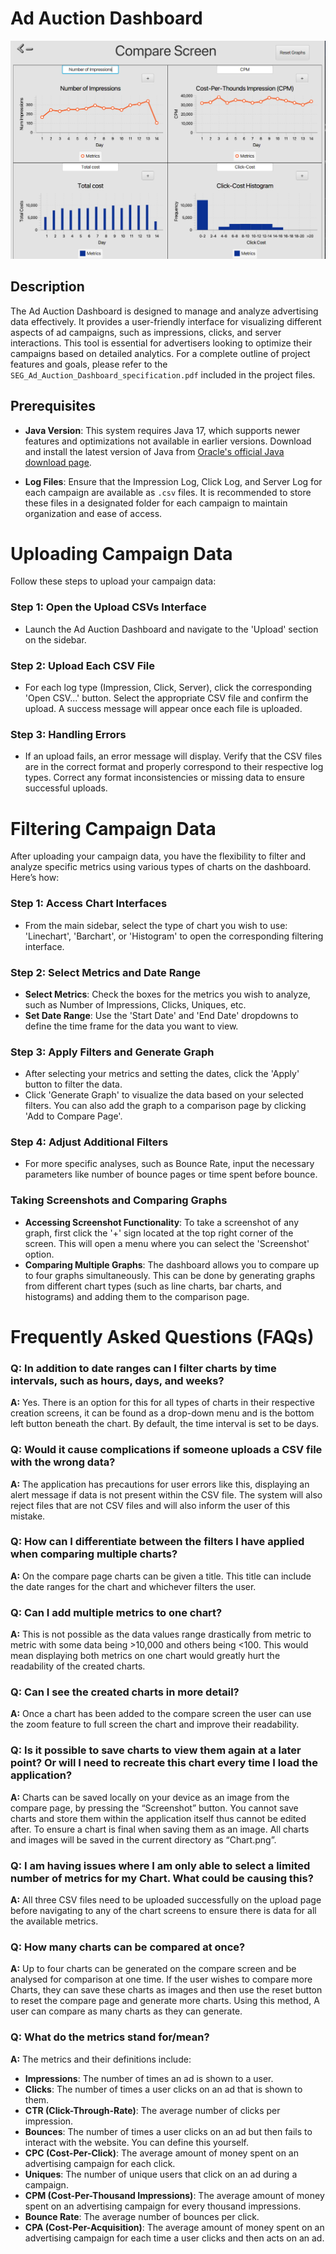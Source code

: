 # Ad Auction Dashboard

![Ad Auction Dashboard Compare Screen](https://github.com/MarwanTamimi/AdDashBoard/raw/main/Screen%20Shot.png)

## Description
The Ad Auction Dashboard is designed to manage and analyze advertising data effectively. It provides a user-friendly interface for visualizing different aspects of ad campaigns, such as impressions, clicks, and server interactions. This tool is essential for advertisers looking to optimize their campaigns based on detailed analytics. For a complete outline of project features and goals, please refer to the `SEG_Ad_Auction_Dashboard_specification.pdf` included in the project files.

## Prerequisites
- **Java Version**: This system requires Java 17, which supports newer features and optimizations not available in earlier versions. Download and install the latest version of Java from [Oracle's official Java download page](https://www.oracle.com/java/technologies/javase/jdk17-archive-downloads.html).

- **Log Files**: Ensure that the Impression Log, Click Log, and Server Log for each campaign are available as `.csv` files. It is recommended to store these files in a designated folder for each campaign to maintain organization and ease of access.

# Uploading Campaign Data

Follow these steps to upload your campaign data:

### Step 1: Open the Upload CSVs Interface
- Launch the Ad Auction Dashboard and navigate to the 'Upload' section on the sidebar.

### Step 2: Upload Each CSV File
- For each log type (Impression, Click, Server), click the corresponding 'Open CSV...' button. Select the appropriate CSV file and confirm the upload. A success message will appear once each file is uploaded.

### Step 3: Handling Errors
- If an upload fails, an error message will display. Verify that the CSV files are in the correct format and properly correspond to their respective log types. Correct any format inconsistencies or missing data to ensure successful uploads.

# Filtering Campaign Data

After uploading your campaign data, you have the flexibility to filter and analyze specific metrics using various types of charts on the dashboard. Here’s how:

### Step 1: Access Chart Interfaces
- From the main sidebar, select the type of chart you wish to use: 'Linechart', 'Barchart', or 'Histogram' to open the corresponding filtering interface.

### Step 2: Select Metrics and Date Range
- **Select Metrics**: Check the boxes for the metrics you wish to analyze, such as Number of Impressions, Clicks, Uniques, etc.
- **Set Date Range**: Use the 'Start Date' and 'End Date' dropdowns to define the time frame for the data you want to view.

### Step 3: Apply Filters and Generate Graph
- After selecting your metrics and setting the dates, click the 'Apply' button to filter the data.
- Click 'Generate Graph' to visualize the data based on your selected filters. You can also add the graph to a comparison page by clicking 'Add to Compare Page'.

### Step 4: Adjust Additional Filters
- For more specific analyses, such as Bounce Rate, input the necessary parameters like number of bounce pages or time spent before bounce.

### Taking Screenshots and Comparing Graphs
- **Accessing Screenshot Functionality**: To take a screenshot of any graph, first click the '+' sign located at the top right corner of the screen. This will open a menu where you can select the 'Screenshot' option.
- **Comparing Multiple Graphs**: The dashboard allows you to compare up to four graphs simultaneously. This can be done by generating graphs from different chart types (such as line charts, bar charts, and histograms) and adding them to the comparison page. 


# Frequently Asked Questions (FAQs)

### Q: In addition to date ranges can I filter charts by time intervals, such as hours, days, and weeks?
**A:** Yes. There is an option for this for all types of charts in their respective creation screens, it can be found as a drop-down menu and is the bottom left button beneath the chart. By default, the time interval is set to be days.

### Q: Would it cause complications if someone uploads a CSV file with the wrong data?
**A:** The application has precautions for user errors like this, displaying an alert message if data is not present within the CSV file. The system will also reject files that are not CSV files and will also inform the user of this mistake.

### Q: How can I differentiate between the filters I have applied when comparing multiple charts?
**A:** On the compare page charts can be given a title. This title can include the date ranges for the chart and whichever filters the user.

### Q: Can I add multiple metrics to one chart?
**A:** This is not possible as the data values range drastically from metric to metric with some data being >10,000 and others being <100. This would mean displaying both metrics on one chart would greatly hurt the readability of the created charts.

### Q: Can I see the created charts in more detail?
**A:** Once a chart has been added to the compare screen the user can use the zoom feature to full screen the chart and improve their readability.

### Q: Is it possible to save charts to view them again at a later point? Or will I need to recreate this chart every time I load the application?
**A:** Charts can be saved locally on your device as an image from the compare page, by pressing the “Screenshot” button. You cannot save charts and store them within the application itself thus cannot be edited after. To ensure a chart is final when saving them as an image. All charts and images will be saved in the current directory as “Chart.png”.

### Q: I am having issues where I am only able to select a limited number of metrics for my Chart. What could be causing this?
**A:** All three CSV files need to be uploaded successfully on the upload page before navigating to any of the chart screens to ensure there is data for all the available metrics.

### Q: How many charts can be compared at once?
**A:** Up to four charts can be generated on the compare screen and be analysed for comparison at one time. If the user wishes to compare more Charts, they can save these charts as images and then use the reset button to reset the compare page and generate more charts. Using this method, A user can compare as many charts as they can generate.

### Q: What do the metrics stand for/mean?
**A:** The metrics and their definitions include:
- **Impressions**: The number of times an ad is shown to a user.
- **Clicks**: The number of times a user clicks on an ad that is shown to them.
- **CTR (Click-Through-Rate)**: The average number of clicks per impression.
- **Bounces**: The number of times a user clicks on an ad but then fails to interact with the website. You can define this yourself.
- **CPC (Cost-Per-Click)**: The average amount of money spent on an advertising campaign for each click.
- **Uniques**: The number of unique users that click on an ad during a campaign.
- **CPM (Cost-Per-Thousand Impressions)**: The average amount of money spent on an advertising campaign for every thousand impressions.
- **Bounce Rate**: The average number of bounces per click.
- **CPA (Cost-Per-Acquisition)**: The average amount of money spent on an advertising campaign for each time a user clicks and then acts on an ad.




